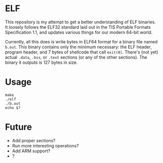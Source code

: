 # ELF

This repository is my attempt to get a better understanding of ELF
binaries. It loosely follows the ELF32 standard laid out in the TIS
Portable Formats Specification 1.1, and updates various things for our
modern 64-bit world.

Currently, all this does is write bytes in ELF64 format for a binary file
named `b.out`. This binary contains only the minimum necessary: the ELF
header, program header, and 7 bytes of shellcode that call `exit(0)`.
There's (not yet) actual `.data`, `.bss`, or `.text` sections (or any of
the other sections). The binary it outputs is 127 bytes in size.

# Usage

```
make
./elf
./b.out
echo $?
```

# Future

- Add proper sections?
- Run more interesting operations?
- Add ARM support?
- ?
